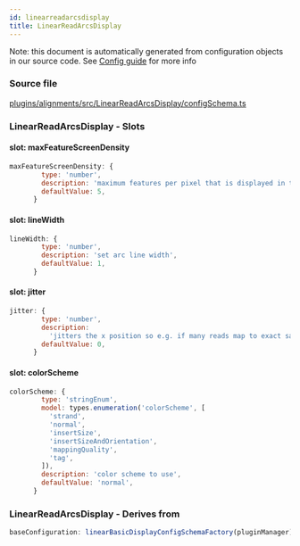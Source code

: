 ```yaml
---
id: linearreadarcsdisplay
title: LinearReadArcsDisplay
---
```


Note: this document is automatically generated from configuration objects in our
source code. See [Config guide](/docs/config_guide) for more info

### Source file

[plugins/alignments/src/LinearReadArcsDisplay/configSchema.ts](https://github.com/GMOD/jbrowse-components/blob/main/plugins/alignments/src/LinearReadArcsDisplay/configSchema.ts)

### LinearReadArcsDisplay - Slots

#### slot: maxFeatureScreenDensity

```js
maxFeatureScreenDensity: {
        type: 'number',
        description: 'maximum features per pixel that is displayed in the view',
        defaultValue: 5,
      }
```

#### slot: lineWidth

```js
lineWidth: {
        type: 'number',
        description: 'set arc line width',
        defaultValue: 1,
      }
```

#### slot: jitter

```js
jitter: {
        type: 'number',
        description:
          'jitters the x position so e.g. if many reads map to exact same x position, jittering makes it easy to see that there are many of them',
        defaultValue: 0,
      }
```

#### slot: colorScheme

```js
colorScheme: {
        type: 'stringEnum',
        model: types.enumeration('colorScheme', [
          'strand',
          'normal',
          'insertSize',
          'insertSizeAndOrientation',
          'mappingQuality',
          'tag',
        ]),
        description: 'color scheme to use',
        defaultValue: 'normal',
      }
```

### LinearReadArcsDisplay - Derives from

```js
baseConfiguration: linearBasicDisplayConfigSchemaFactory(pluginManager)
```
